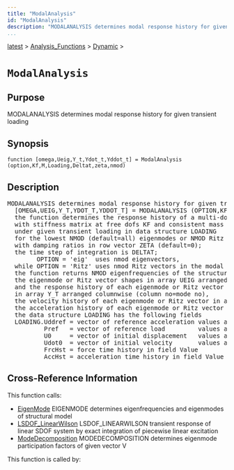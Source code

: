 ```yaml
---
title: "ModalAnalysis"
id: "ModalAnalysis"
description: "MODALANALYSIS determines modal response history for given transient loading"
...
```


<!-- <a name="_top"></a> -->
<!-- <div><a href="../../../.autoindex.md">Home</a> &gt;  -->
 <a href="#">latest</a> &gt; <a href="#">Analysis_Functions</a> &gt; <a href=".autoindex.md">Dynamic</a> &gt; 
<!-- ModalAnalysis.m</div> -->

<!--<table width="100%"><tr><td align="left"><a href="../../../.autoindex.md"><img alt="<" border="0" src="../../../left.png">&nbsp;Master index</a></td>
<td align="right"><a href=".autoindex.md">Index for latest\Analysis_Functions\Dynamic&nbsp;<img alt=">" border="0" src="../../../right.png"></a></td></tr></table>-->
# `ModalAnalysis`



## <a name="_name"></a>Purpose


MODALANALYSIS determines modal response history for given transient loading

<!-- <div class="box"><strong>MODALANALYSIS determines modal response history for given transient loading</strong></div> -->

## <a name="_synopsis"></a>Synopsis

`function [omega,Ueig,Y_t,Ydot_t,Yddot_t] = ModalAnalysis (option,Kf,M,Loading,Deltat,zeta,nmod)` 

## Description


<pre class="comment">MODALANALYSIS determines modal response history for given transient loading
  [OMEGA,UEIG,Y_T,YDOT_T,YDDOT_T] = MODALANALYSIS (OPTION,KF,M,LOADING,DELTAT,ZETA,NMOD)
  the function determines the response history of a multi-dof structural model
  with stiffness matrix at free dofs KF and consistent mass matrix or lumped mass vector M
  under given transient loading in data structure LOADING
  for the lowest NMOD (default=all) eigenmodes or NMOD Ritz vectors
  with damping ratios in row vector ZETA (default=0);
  the time step of integration is DELTAT;
        OPTION = 'eig'  uses nmod eigenvectors,
  while OPTION = 'Ritz' uses nmod Ritz vectors in the modal analysis; 
  the function returns NMOD eigenfrequencies of the structural model in row vector OMEGA,
  the eigenmode or Ritz vector shapes in array UEIG arranged columnwise (column no=mode no),
  and the response history of each eigenmode or Ritz vector
  in array Y_T arranged columnwise (column no=mode no),
  the velocity history of each eigenmode or Ritz vector in array YDOT_t, and
  the acceleration history of each eigenmode or Ritz vector in array YDDOT_t
  the data structure LOADING has the following fields
  LOADING.Uddref = vector of reference acceleration values at model dofs
          Pref   = vector of reference load         values at model dofs
          U0     = vector of initial displacement   values at model dofs
          Udot0  = vector of initial velocity       values at model dofs
          FrcHst = force time history in field Value
          AccHst = acceleration time history in field Value</pre>
<!-- <div class="fragment"><pre class="comment">MODALANALYSIS determines modal response history for given transient loading
  [OMEGA,UEIG,Y_T,YDOT_T,YDDOT_T] = MODALANALYSIS (OPTION,KF,M,LOADING,DELTAT,ZETA,NMOD)
  the function determines the response history of a multi-dof structural model
  with stiffness matrix at free dofs KF and consistent mass matrix or lumped mass vector M
  under given transient loading in data structure LOADING
  for the lowest NMOD (default=all) eigenmodes or NMOD Ritz vectors
  with damping ratios in row vector ZETA (default=0);
  the time step of integration is DELTAT;
        OPTION = 'eig'  uses nmod eigenvectors,
  while OPTION = 'Ritz' uses nmod Ritz vectors in the modal analysis; 
  the function returns NMOD eigenfrequencies of the structural model in row vector OMEGA,
  the eigenmode or Ritz vector shapes in array UEIG arranged columnwise (column no=mode no),
  and the response history of each eigenmode or Ritz vector
  in array Y_T arranged columnwise (column no=mode no),
  the velocity history of each eigenmode or Ritz vector in array YDOT_t, and
  the acceleration history of each eigenmode or Ritz vector in array YDDOT_t
  the data structure LOADING has the following fields
  LOADING.Uddref = vector of reference acceleration values at model dofs
          Pref   = vector of reference load         values at model dofs
          U0     = vector of initial displacement   values at model dofs
          Udot0  = vector of initial velocity       values at model dofs
          FrcHst = force time history in field Value
          AccHst = acceleration time history in field Value</pre></div> -->

<!-- crossreference -->
## <a name="_cross"></a>Cross-Reference Information

This function calls:
<ul style="list-style-image:url(../../../matlabicon.gif)">
<li><a href="/Functions/EigenMode" class="code" title="function [omega,Ueig] = EigenMode (Kf,M,nmod)">EigenMode</a>	EIGENMODE determines eigenfrequencies and eigenmodes of structural model</li><li><a href="/Functions/LSDOF_LinearWilson" class="code" title="function [u,udot,uddot] = LSDOF_LinearWilson (Deltat,omega,p,zeta,u0,udot0)">LSDOF_LinearWilson</a>	LSDOF_LINEARWILSON transient response of linear SDOF system by exact integration of piecewise linear excitation</li><li><a href="/Functions/ModeDecomposition" class="code" title="function [Mmod,Ymod,Vmod] = ModeDecomposition (M,Ueig,V)">ModeDecomposition</a>	MODEDECOMPOSITION determines eigenmode participation factors of given vector V</li></ul>

This function is called by:
<ul style="list-style-image:url(../../../matlabicon.gif)">
</ul>
<!-- crossreference -->




<!-- <hr><address>Generated on Mon 15-Feb-2021 18:38:47 by <strong><a href="http://www.artefact.tk/software/matlab/m2html/" title="Matlab Documentation in HTML">m2html</a></strong> &copy; 2005</address> -->